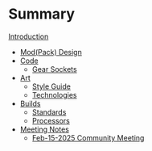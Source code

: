 # Summary

[Introduction](README.md)

- [Mod(Pack) Design](design/DesignDocHome.md)
- [Code](code/README.md)
    - [Gear Sockets](code/design/gear-sockets.md)
- [Art]()
    - [Style Guide](art/style-guide/README.md)
    - [Technologies](art/technologies/README.md)
- [Builds]()
    - [Standards](builds/standards.md)
    - [Processors](builds/processors.md)
- [Meeting Notes]()
    - [Feb-15-2025 Community Meeting](meetings/2025-Feb-15-Notes.md)          
